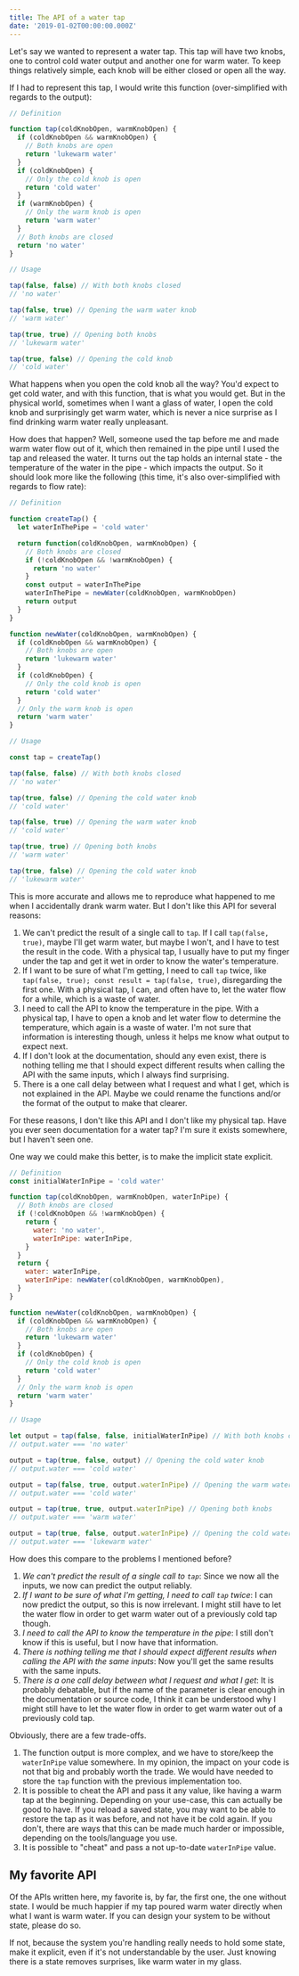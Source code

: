 ```yaml
---
title: The API of a water tap
date: '2019-01-02T00:00:00.000Z'
---
```


Let's say we wanted to represent a water tap. This tap will have two knobs, one to control cold water output and another one for warm water. To keep things relatively simple, each knob will be either closed or open all the way.

If I had to represent this tap, I would write this function (over-simplified with regards to the output):

```javascript
// Definition

function tap(coldKnobOpen, warmKnobOpen) {
  if (coldKnobOpen && warmKnobOpen) {
    // Both knobs are open
    return 'lukewarm water'
  }
  if (coldKnobOpen) {
    // Only the cold knob is open
    return 'cold water'
  }
  if (warmKnobOpen) {
    // Only the warm knob is open
    return 'warm water'
  }
  // Both knobs are closed
  return 'no water'
}

// Usage

tap(false, false) // With both knobs closed
// 'no water'

tap(false, true) // Opening the warm water knob
// 'warm water'

tap(true, true) // Opening both knobs
// 'lukewarm water'

tap(true, false) // Opening the cold knob
// 'cold water'
```

What happens when you open the cold knob all the way? You'd expect to get cold water, and with this function, that is what you would get. But in the physical world, sometimes when I want a glass of water, I open the cold knob and surprisingly get warm water, which is never a nice surprise as I find drinking warm water really unpleasant.

How does that happen? Well, someone used the tap before me and made warm water flow out of it, which then remained in the pipe until I used the tap and released the water. It turns out the tap holds an internal state - the temperature of the water in the pipe - which impacts the output. So it should look more like the following (this time, it's also over-simplified with regards to flow rate):

```javascript
// Definition

function createTap() {
  let waterInThePipe = 'cold water'

  return function(coldKnobOpen, warmKnobOpen) {
    // Both knobs are closed
    if (!coldKnobOpen && !warmKnobOpen) {
      return 'no water'
    }
    const output = waterInThePipe
    waterInThePipe = newWater(coldKnobOpen, warmKnobOpen)
    return output
  }
}

function newWater(coldKnobOpen, warmKnobOpen) {
  if (coldKnobOpen && warmKnobOpen) {
    // Both knobs are open
    return 'lukewarm water'
  }
  if (coldKnobOpen) {
    // Only the cold knob is open
    return 'cold water'
  }
  // Only the warm knob is open
  return 'warm water'
}

// Usage

const tap = createTap()

tap(false, false) // With both knobs closed
// 'no water'

tap(true, false) // Opening the cold water knob
// 'cold water'

tap(false, true) // Opening the warm water knob
// 'cold water'

tap(true, true) // Opening both knobs
// 'warm water'

tap(true, false) // Opening the cold water knob
// 'lukewarm water'
```

This is more accurate and allows me to reproduce what happened to me when I accidentally drank warm water. But I don't like this API for several reasons:

1. We can't predict the result of a single call to `tap`. If I call `tap(false, true)`, maybe I'll get warm water, but maybe I won't, and I have to test the result in the code. With a physical tap, I usually have to put my finger under the tap and get it wet in order to know the water's temperature.
2. If I want to be sure of what I'm getting, I need to call `tap` twice, like `tap(false, true); const result = tap(false, true)`, disregarding the first one. With a physical tap, I can, and often have to, let the water flow for a while, which is a waste of water.
3. I need to call the API to know the temperature in the pipe. With a physical tap, I have to open a knob and let water flow to determine the temperature, which again is a waste of water. I'm not sure that information is interesting though, unless it helps me know what output to expect next.
4. If I don't look at the documentation, should any even exist, there is nothing telling me that I should expect different results when calling the API with the same inputs, which I always find surprising.
5. There is a one call delay between what I request and what I get, which is not explained in the API. Maybe we could rename the functions and/or the format of the output to make that clearer.

For these reasons, I don't like this API and I don't like my physical tap. Have you ever seen documentation for a water tap? I'm sure it exists somewhere, but I haven't seen one.

One way we could make this better, is to make the implicit state explicit.

```javascript
// Definition
const initialWaterInPipe = 'cold water'

function tap(coldKnobOpen, warmKnobOpen, waterInPipe) {
  // Both knobs are closed
  if (!coldKnobOpen && !warmKnobOpen) {
    return {
      water: 'no water',
      waterInPipe: waterInPipe,
    }
  }
  return {
    water: waterInPipe,
    waterInPipe: newWater(coldKnobOpen, warmKnobOpen),
  }
}

function newWater(coldKnobOpen, warmKnobOpen) {
  if (coldKnobOpen && warmKnobOpen) {
    // Both knobs are open
    return 'lukewarm water'
  }
  if (coldKnobOpen) {
    // Only the cold knob is open
    return 'cold water'
  }
  // Only the warm knob is open
  return 'warm water'
}

// Usage

let output = tap(false, false, initialWaterInPipe) // With both knobs closed
// output.water === 'no water'

output = tap(true, false, output) // Opening the cold water knob
// output.water === 'cold water'

output = tap(false, true, output.waterInPipe) // Opening the warm water knob
// output.water === 'cold water'

output = tap(true, true, output.waterInPipe) // Opening both knobs
// output.water === 'warm water'

output = tap(true, false, output.waterInPipe) // Opening the cold water knob
// output.water === 'lukewarm water'
```

How does this compare to the problems I mentioned before?

1. _We can't predict the result of a single call to `tap`_: Since we now all the inputs, we now can predict the output reliably.
2. _If I want to be sure of what I'm getting, I need to call `tap` twice_: I can now predict the output, so this is now irrelevant. I might still have to let the water flow in order to get warm water out of a previously cold tap though.
3. _I need to call the API to know the temperature in the pipe_: I still don't know if this is useful, but I now have that information.
4. _There is nothing telling me that I should expect different results when calling the API with the same inputs_: Now you'll get the same results with the same inputs.
5. _There is a one call delay between what I request and what I get_: It is probably debatable, but if the name of the parameter is clear enough in the documentation or source code, I think it can be understood why I might still have to let the water flow in order to get warm water out of a previously cold tap.

Obviously, there are a few trade-offs.

1. The function output is more complex, and we have to store/keep the `waterInPipe` value somewhere. In my opinion, the impact on your code is not that big and probably worth the trade. We would have needed to store the `tap` function with the previous implementation too.
2. It is possible to cheat the API and pass it any value, like having a warm tap at the beginning. Depending on your use-case, this can actually be good to have. If you reload a saved state, you may want to be able to restore the tap as it was before, and not have it be cold again. If you don't, there are ways that this can be made much harder or impossible, depending on the tools/language you use.
3. It is possible to "cheat" and pass a not up-to-date `waterInPipe` value.

## My favorite API

Of the APIs written here, my favorite is, by far, the first one, the one without state. I would be much happier if my tap poured warm water directly when what I want is warm water. If you can design your system to be without state, please do so.

If not, because the system you're handling really needs to hold some state, make it explicit, even if it's not understandable by the user. Just knowing there is a state removes surprises, like warm water in my glass.
